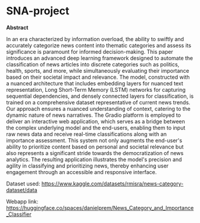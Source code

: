 # SNA-project

**Abstract**

In an era characterized by information overload, the ability to swiftly and accurately categorize news content into thematic categories and assess its significance is paramount for informed decision-making. This paper introduces an advanced deep learning framework designed to automate the classification of news articles into discrete categories such as politics, health, sports, and more, while simultaneously evaluating their importance based on their societal impact and relevance. The model, constructed with a nuanced architecture that includes embedding layers for nuanced text representation, Long Short-Term Memory (LSTM) networks for capturing sequential dependencies, and densely connected layers for classification, is trained on a comprehensive dataset representative of current news trends. Our approach ensures a nuanced understanding of context, catering to the dynamic nature of news narratives. The Gradio platform is employed to deliver an interactive web application, which serves as a bridge between the complex underlying model and the end-users, enabling them to input raw news data and receive real-time classifications along with an importance assessment. This system not only augments the end-user's ability to prioritize content based on personal and societal relevance but also represents a significant stride towards the democratization of news analytics. The resulting application illustrates the model's precision and agility in classifying and prioritizing news, thereby enhancing user engagement through an accessible and responsive interface.


Dataset used: https://www.kaggle.com/datasets/rmisra/news-category-dataset/data

Webapp link: https://huggingface.co/spaces/danielprem/News_Category_and_Importance_Classifier
